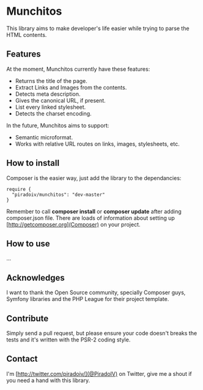 # Munchitos

This library aims to make developer's life easier
while trying to parse the HTML contents.

## Features
At the moment, Munchitos currently have these features:

- Returns the title of the page.
- Extract Links and Images from the contents.
- Detects meta description.
- Gives the canonical URL, if present.
- List every linked stylesheet.
- Detects the charset encoding.

In the future, Munchitos aims to support:

- Semantic microformat.
- Works with relative URL routes on links, images,
stylesheets, etc.

## How to install

Composer is the easier way, just add the library
to the dependancies:

    require {
      "piradoiv/munchitos": "dev-master"
    }

Remember to call **composer install** or **composer
update** after adding composer.json file. There are
loads of information about setting up
[http://getcomposer.org](Composer) on your project.

## How to use

...

## Acknowledges

I want to thank the Open Source community, specially
Composer guys, Symfony libraries and the PHP League
for their project template.

## Contribute

Simply send a pull request, but please ensure your
code doesn't breaks the tests and it's written
with the PSR-2 coding style.

## Contact

I'm [http://twitter.com/piradoiv/](@PiradoIV) on
Twitter, give me a shout if you need a hand with
this library.
